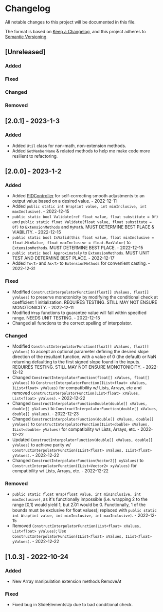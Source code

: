 # Changelog
All notable changes to this project will be documented in this file.

The format is based on [Keep a Changelog](https://keepachangelog.com/en/1.0.0/),
and this project adheres to [Semantic Versioning](https://semver.org/spec/v2.0.0.html).

## [Unreleased]
### Added

### Fixed

### Changed

### Removed


## [2.0.1] - 2023-1-3
### Added
- Added `Util` class for non-math, non-extension methods.
- Added `GetMemberName` & related methods to help me make code more resilient to refactoring.

## [2.0.0] - 2023-1-2
### Added
- Added [PIDController](https://en.wikipedia.org/wiki/PID_controller) for self-correcting smooth adjustments to an output value based on a desired value. - 2022-12-11
- Added `public static int Wrap(int value, int minInclusive, int maxInclusive)`. - 2022-12-15
- `public static bool Validate(ref float value, float substitute = 0f)` and `public static float Validate(float value, float substitute = 0f)` to `ExtensionMethods` and `MyMath`. MUST DETERMINE BEST PLACE & VIABILITY. - 2022-12-15
- `public static bool IsValid(this float value, float minInclusive = float.MinValue, float maxInclusive = float.MaxValue)` to `ExtensionMethods`. MUST DETERMINE BEST PLACE. - 2022-12-15
- `public static bool Approximately` to `ExtensionMethods`. MUST UNIT TEST AND DETERMINE BEST PLACE. - 2022-12-17
- Added `To<T>` and `As<T>` to `ExtensionMethods` for convenient casting. - 2022-12-31

### Fixed
- Modified `ConstructInterpolatorFunction(float[] xValues, float[] yValues)` to preserve monotonicity by modifying the conditional check at coefficient 1 initialization. REQUIRES TESTING. STILL MAY NOT ENSURE MONOTONICITY. - 2022-12-11
- Modified `Wrap` functions to guarantee value will fall within specified range. NEEDS UNIT TESTING. - 2022-12-15
- Changed all functions to the correct spelling of interpolator.

### Changed
- Modified `ConstructInterpolatorFunction(float[] xValues, float[] yValues)` to accept an optional parameter defining the desired slope direction of the resultant function, with a value of 0 (the default) or NaN returning defaulting to the first signed slope found in the inputs. REQUIRES TESTING. STILL MAY NOT ENSURE MONOTONICITY. - 2022-12-12
- Changed `ConstructInterpolatorFunction(float[] xValues, float[] yValues)` to `ConstructInterpolatorFunction(IList<float> xValues, IList<float> yValues)` for compatibility w/ Lists, Arrays, etc and removed `ConstructInterpolatorFunction(List<float> xValues, List<float> yValues)`. - 2022-12-22
- Changed `ConstructInterpolatorFunctionDouble(double[] xValues, double[] yValues)` to `ConstructInterpolatorFunction(double[] xValues, double[] yValues)`. - 2022-12-23
- Changed `ConstructInterpolatorFunction(double[] xValues, double[] yValues)` to `ConstructInterpolatorFunction(IList<double> xValues, IList<double> yValues)` for compatibility w/ Lists, Arrays, etc. - 2022-12-22
- Updated `ConstructInterpolatorFunction(double[] xValues, double[] yValues)` to achieve parity w/ `ConstructInterpolatorFunction(IList<float> xValues, IList<float> yValues)`. - 2022-12-22
- Changed `ConstructInterpolatorFunction(Vector2[] xyValues)` to `ConstructInterpolatorFunction(IList<Vector2> xyValues)` for compatibility w/ Lists, Arrays, etc. - 2022-12-22

### Removed
- `public static float Wrap(float value, int minInclusive, int maxInclusive)`, as it's functionally impossible (i.e. wrapping 2 to the range [0,1] would yield 1, but 2.̅01 would be 0. Functionally, 1 of the bounds must be exclusive for float values); replaced with `public static int Wrap(int value, int minInclusive, int maxInclusive)`. - 2022-12-15
- Removed `ConstructInterpolatorFunction(List<float> xValues, List<float> yValues)`; Use `ConstructInterpolatorFunction(IList<float> xValues, IList<float> yValues)`. - 2022-12-22

## [1.0.3] - 2022-10-24
### Added
- New Array manipulation extension methods RemoveAt

### Fixed
- Fixed bug in SlideElementsUp due to bad conditional check.